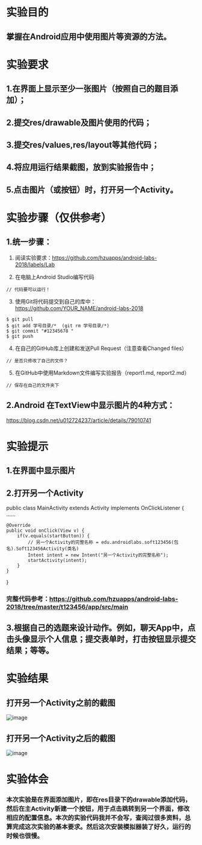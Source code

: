 # 实验目的
## 掌握在Android应用中使用图片等资源的方法。
# 实验要求
## 1.在界面上显示至少一张图片（按照自己的题目添加）；
## 2.提交res/drawable及图片使用的代码；
## 3.提交res/values,res/layout等其他代码；
## 4.将应用运行结果截图，放到实验报告中；
## 5.点击图片（或按钮）时，打开另一个Activity。
# 实验步骤（仅供参考）
## 1.统一步骤：

1. 阅读实验要求：https://github.com/hzuapps/android-labs-2018/labels/Lab   

2. 在电脑上Android Studio编写代码  

```   
// 代码要可以运行！
```   

3. 使用Git将代码提交到自己的库中：https://github.com/YOUR_NAME/android-labs-2018   
```  
$ git pull
$ git add 学号目录/*  (git rm 学号目录/*)
$ git commit "#12345678 "
$ git push
```  

4. 在自己的GitHub库上创建和发送Pull Request（注意查看Changed files）  
```  
// 是否只修改了自己的文件？
```  

5. 在GitHub中使用Markdown文件编写实验报告（report1.md, report2.md）  
```  
// 保存在自己的文件夹下
```  
## 2.Android 在TextView中显示图片的4种方式：
https://blog.csdn.net/u012724237/article/details/79010741
# 实验提示
## 1.在界面中显示图片
<TextView  
    android:id="@+id/textview_01"  
    android:layout_width="wrap_content"  
    android:layout_height="wrap_content"  
    android:drawableTop="@drawable/ic_launcher"  
    android:text="hello_world" />  
## 2.打开另一个Activity
public class MainActivity extends Activity  implements OnClickListener {    
    ......    
    
    @Override    
    public void onClick(View v) {    
        if(v.equals(startButton)) {    
            // 另一个Activity的完整名称 = edu.androidlabs.soft123456(包名).Soft123456Activity(类名)
            Intent intent = new Intent("另一个Activity的完整名称");    
            startActivity(intent);    
        }    
    }    
}  
### 完整代码参考：https://github.com/hzuapps/android-labs-2018/tree/master/t123456/app/src/main
## 3.根据自己的选题来设计动作。例如，聊天App中，点击头像显示个人信息；提交表单时，打击按钮显示提交结果；等等。
# 实验结果
## 打开另一个Activity之前的截图
![image](https://github.com/xiaoshanshanlin/android-labs-2018/blob/master/soft1606081301233/%E6%89%93%E5%BC%80%E5%8F%A6%E4%B8%80%E4%B8%AAActivity%E4%B9%8B%E5%89%8D.png)
## 打开另一个Activity之后的截图
![image](https://github.com/xiaoshanshanlin/android-labs-2018/blob/master/soft1606081301233/%E6%89%93%E5%BC%80%E5%8F%A6%E4%B8%80%E4%B8%AAActivity%E4%B9%8B%E5%90%8E.png)
# 实验体会
###   本次实验是在界面添加图片，即在res目录下的drawable添加代码，然后在主Activity新建一个按钮，用于点击跳转到另一个界面，修改相应的配置信息。本次的实验代码我并不会写，查阅过很多资料，总算完成这次实验的基本要求。然后这次安装模拟器装了好久，运行的时候也很慢。